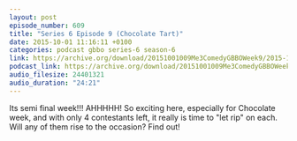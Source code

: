 ```yaml
---
layout: post
episode_number: 609
title: "Series 6 Episode 9 (Chocolate Tart)"
date: 2015-10-01 11:16:11 +0100
categories: podcast gbbo series-6 season-6
link: https://archive.org/download/20151001009Me3ComedyGBBOWeek9/2015-10-01-009-Me3_Comedy--GBBO-Week9.mp3
podcast_link: https://archive.org/download/20151001009Me3ComedyGBBOWeek9/2015-10-01-009-Me3_Comedy--GBBO-Week9.mp3
audio_filesize: 24401321
audio_duration: "24:21"
---
```

Its semi final week!!! AHHHHH! So exciting here, especially for Chocolate week, and with only 4 contestants left, it really is time to "let rip" on each. Will any of them rise to the occasion? Find out!
